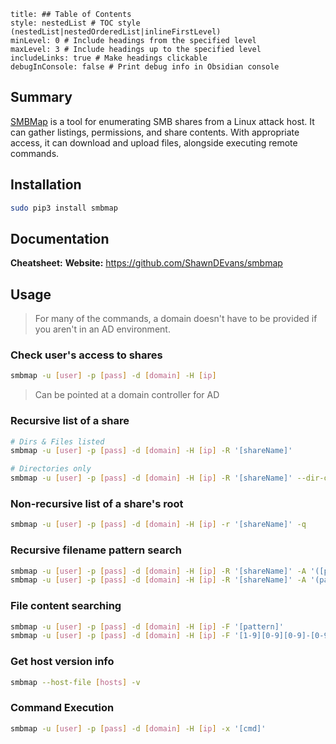 ```table-of-contents
title: ## Table of Contents
style: nestedList # TOC style (nestedList|nestedOrderedList|inlineFirstLevel)
minLevel: 0 # Include headings from the specified level
maxLevel: 3 # Include headings up to the specified level
includeLinks: true # Make headings clickable
debugInConsole: false # Print debug info in Obsidian console
```

## Summary
[SMBMap](https://github.com/ShawnDEvans/smbmap) is a tool for enumerating SMB shares from a Linux attack host. It can gather listings, permissions, and share contents. With appropriate access, it can download and upload files, alongside executing remote commands.

## Installation
```bash
sudo pip3 install smbmap
```

## Documentation
**Cheatsheet:** 
**Website:** https://github.com/ShawnDEvans/smbmap
## Usage
>For many of the commands, a domain doesn't have to be provided if you aren't in an AD environment.
### Check user's access to shares
```bash
smbmap -u [user] -p [pass] -d [domain] -H [ip]
```
> Can be pointed at a domain controller for AD
### Recursive list of a share
```bash
# Dirs & Files listed
smbmap -u [user] -p [pass] -d [domain] -H [ip] -R '[shareName]'

# Directories only
smbmap -u [user] -p [pass] -d [domain] -H [ip] -R '[shareName]' --dir-only
```

### Non-recursive list of a share's root
```bash
smbmap -u [user] -p [pass] -d [domain] -H [ip] -r '[shareName]' -q
```

### Recursive filename pattern search
```bash
smbmap -u [user] -p [pass] -d [domain] -H [ip] -R '[shareName]' -A '([pattern])'
smbmap -u [user] -p [pass] -d [domain] -H [ip] -R '[shareName]' -A '(password|config)'
```

### File content searching
```bash
smbmap -u [user] -p [pass] -d [domain] -H [ip] -F '[pattern]'
smbmap -u [user] -p [pass] -d [domain] -H [ip] -F '[1-9][0-9][0-9]-[0-9][0-9]-[0-9][0-9][0-9][0-9]'
```

### Get host version info
```bash
smbmap --host-file [hosts] -v
```

### Command Execution
```bash
smbmap -u [user] -p [pass] -d [domain] -H [ip] -x '[cmd]'
```